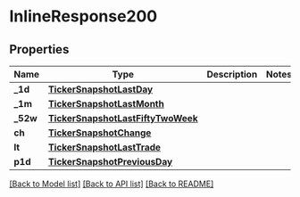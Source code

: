 # InlineResponse200

## Properties
Name | Type | Description | Notes
------------ | ------------- | ------------- | -------------
**_1d** | [**TickerSnapshotLastDay**](TickerSnapshotLastDay.md) |  | 
**_1m** | [**TickerSnapshotLastMonth**](TickerSnapshotLastMonth.md) |  | 
**_52w** | [**TickerSnapshotLastFiftyTwoWeek**](TickerSnapshotLastFiftyTwoWeek.md) |  | 
**ch** | [**TickerSnapshotChange**](TickerSnapshotChange.md) |  | 
**lt** | [**TickerSnapshotLastTrade**](TickerSnapshotLastTrade.md) |  | 
**p1d** | [**TickerSnapshotPreviousDay**](TickerSnapshotPreviousDay.md) |  | 

[[Back to Model list]](../README.md#documentation-for-models) [[Back to API list]](../README.md#documentation-for-api-endpoints) [[Back to README]](../README.md)

